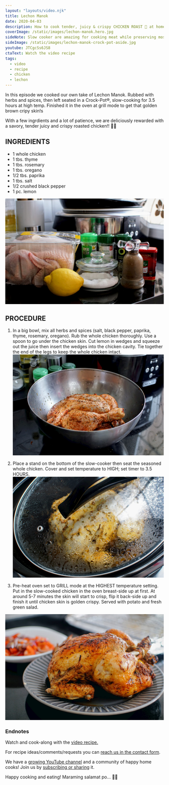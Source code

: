 ```yaml
---
layout: "layouts/video.njk"
title: Lechon Manok
date: 2020-04-03
description: How to cook tender, juicy & crispy CHICKEN ROAST 🍗 at home, UlamPinoy style!
coverImage: /static/images/lechon-manok.hero.jpg
sideNote: Slow cooker are amazing for cooking meat while preserving most of its juices and rendering a better texture and flavor.
sideImage: /static/images/lechon-manok-crock-pot-aside.jpg
youtube: JTCgcSs6JS8
ctaText: Watch the video recipe
tags:
  - video
  - recipe
  - chicken
  - lechon
---
```


In this episode we cooked our own take of Lechon Manok. Rubbed with herbs and spices, then left seated in a Crock-Pot®, slow-cooking for 3.5 hours at high temp. Finished it in the oven at grill mode to get that golden brown cripy skin!s

With a few ingrdients and a lot of patience, we are deliciously rewarded with a savory, tender juicy and crispy roasted chicken!! 🍗🥗

## INGREDIENTS
- 1 whole chicken
- 1 tbs. thyme
- 1 tbs. rosemary
- 1 tbs. oregano
- 1/2 tbs. paprika
- 1 tbs. salt
- 1/2 crushed black pepper
- 1 pc. lemon

![All the ingredients for cooking chicken roast recipe](/static/images/lechon-manok-ingredients.jpg)

## PROCEDURE
1. In a big bowl, mix all herbs and spices (salt, black pepper, paprika, thyme, rosemary, oregano). Rub the whole chicken thoroughly. Use a spoon to go under the chicken skin. Cut lemon in wedges and squeeze out the juice then insert the wedges into the chicken cavity. Tie together the end of the legs to keep the whole chicken intact.
![Fresh whole chicken rubbed with spices and aromatic herbs in a big stainless steel bowl](/static/images/lechon-manok-spice-rub.jpg)

2. Place a stand on the bottom of the slow-cooker then seat the seasoned whole chicken. Cover and set temperature to HIGH; set timer to 3.5 HOURS.
![Seasoned chicken slow cooking in a CrockPot](/static/images/lechon-manok-crock-pot.jpg)

3. Pre-heat oven set to GRILL mode at the HIGHEST temperature setting. Put in the slow-cooked chicken in the oven breast-side up at first. At around 5-7 minutes the skin will start to crisp, flip it back-side up and finish it until chicken skin is golden crispy. Served with potato and fresh green salad.

![Slow-cooked chicken roast served on a plate](/static/images/lechon-manok-plate.jpg)

### Endnotes
Watch and cook-along with the [video recipe.](https://youtu.be/JTCgcSs6JS8)

For recipe ideas/comments/requests you can [reach us in the contact form](/about/#contact-us).

We have a [growing YouTube channel](https://www.youtube.com/user/ulampinoy) and a community of happy home cooks! Join us by [subscribing or sharing](https://www.youtube.com/user/ulampinoy) it.

Happy cooking and eating! Maraming salamat po... 🙏🏼

